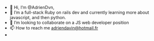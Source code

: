 - 👋 Hi, I’m @AdrienDvn, 
- 🌱 I’m a full-stack Ruby on rails dev and currently learning more about javascript, and then python.
- 💞️ I’m looking to collaborate on a JS web developer position
- 📫 How to reach me adriendavin@hotmail.fr   
- 



<!---
AdrienDvn/AdrienDvn is a ✨ special ✨ repository because its `README.md` (this file) appears on your GitHub profile.
You can click the Preview link to take a look at your changes.
--->
